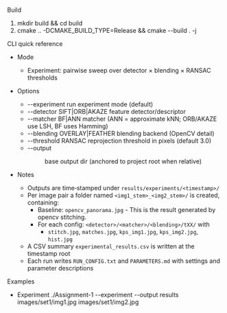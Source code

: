 Build
1) mkdir build && cd build
2) cmake .. -DCMAKE_BUILD_TYPE=Release && cmake --build . -j

CLI quick reference
- Mode
  - Experiment: pairwise sweep over detector × blending × RANSAC thresholds

- Options
  - --experiment                run experiment mode (default)
  - --detector SIFT|ORB|AKAZE   feature detector/descriptor
  - --matcher BF|ANN            matcher (ANN = approximate kNN; ORB/AKAZE use LSH, BF uses Hamming)
  - --blending OVERLAY|FEATHER  blending backend (OpenCV detail)
  - --threshold <float>        RANSAC reprojection threshold in pixels (default 3.0)
  - --output <dir>             base output dir (anchored to project root when relative)

- Notes
  - Outputs are time‑stamped under `results/experiments/<timestamp>/`
  - Per image pair a folder named `<img1_stem>_<img2_stem>/` is created, containing:
    - Baseline: `opencv_panorama.jpg` - This is the result generated by opencv stitching.
    - For each config: `<detector>/<matcher>/<blending>/tXX/` with
      - `stitch.jpg`, `matches.jpg`, `kps_img1.jpg`, `kps_img2.jpg`, `hist.jpg`
  - A CSV summary `experimental_results.csv` is written at the timestamp root
  - Each run writes `RUN_CONFIG.txt` and `PARAMETERS.md` with settings and parameter descriptions

Examples
- Experiment
  ./Assignment-1 --experiment --output results images/set1/img1.jpg images/set1/img2.jpg
